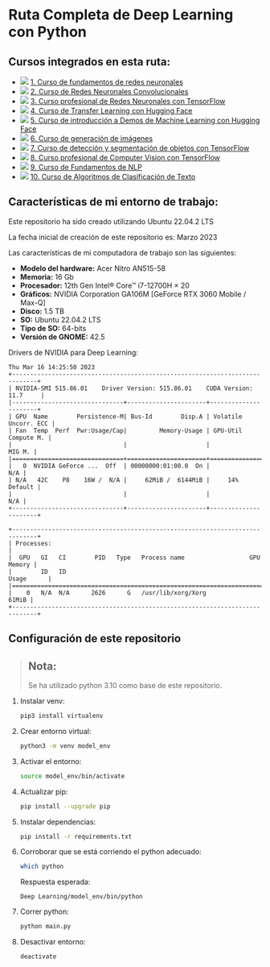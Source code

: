 # Ruta Completa de Deep Learning con Python

## Cursos integrados en esta ruta:

- ![](https://geps.dev/progress/100) [1. Curso de fundamentos de redes neuronales](1%20Curso%20de%20fundamentos%20de%20redes%20neuronales) 
- ![](https://geps.dev/progress/100) [2. Curso de Redes Neuronales Convolucionales](2%20Curso%20de%20Redes%20Neuronales%20Convolucionales)
- ![](https://geps.dev/progress/100) [3. Curso profesional de Redes Neuronales con TensorFlow](3%20Curso%20profesional%20de%20Redes%20Neuronales%20con%20TensorFlow)
- ![](https://geps.dev/progress/39) [4. Curso de Transfer Learning con Hugging Face](4%20Curso%20de%20Transfer%20Learning%20con%20Hugging%20Face)
- ![](https://geps.dev/progress/0) [5. Curso de introducción a Demos de Machine Learning con Hugging Face](5%20Curso%20de%20introducción%20a%20Demos%20de%20Machine%20Learning%20con%20Hugging%20Face)
- ![](https://geps.dev/progress/0) [6. Curso de generación de imágenes](6%20Curso%20de%20generación%20de%20imágenes)
- ![](https://geps.dev/progress/0) [7. Curso de detección y segmentación de objetos con TensorFlow](7%20Curso%20de%20detección%20y%20segmentación%20de%20objetos%20con%20Tensorflow)
- ![](https://geps.dev/progress/0) [8. Curso profesional de Computer Vision con TensorFlow](8%20Curso%20profesional%20de%20Computer%20Vision%20con%20TensorFlow)
- ![](https://geps.dev/progress/0) [9. Curso de Fundamentos de NLP](9%20Curso%20de%20Fundamentos%20de%20NLP)
- ![](https://geps.dev/progress/0) [10. Curso de Algoritmos de Clasificación de Texto](10%20Curso%20de%20Algoritmos%20de%20Clasificación%20de%20Texto)

## Características de mi entorno de trabajo:

Este repositorio ha sido creado utilizando Ubuntu 22.04.2 LTS

La fecha inicial de creación de este repositorio es: Marzo 2023

Las características de mi computadora de trabajo son las siguientes:

- **Modelo del hardware:** Acer Nitro AN515-58
- **Memoria:** 16 Gb
- **Procesador:** 12th Gen Intel® Core™ i7-12700H × 20
- **Gráficos:** NVIDIA Corporation GA106M [GeForce RTX 3060 Mobile / Max-Q] 
- **Disco:** 1.5 TB
- **SO:** Ubuntu 22.04.2 LTS
- **Tipo de SO:** 64-bits
- **Versión de GNOME:** 42.5

Drivers de NVIDIA para Deep Learning:

```commandline
Thu Mar 16 14:25:50 2023       
+-----------------------------------------------------------------------------+
| NVIDIA-SMI 515.86.01    Driver Version: 515.86.01    CUDA Version: 11.7     |
|-------------------------------+----------------------+----------------------+
| GPU  Name        Persistence-M| Bus-Id        Disp.A | Volatile Uncorr. ECC |
| Fan  Temp  Perf  Pwr:Usage/Cap|         Memory-Usage | GPU-Util  Compute M. |
|                               |                      |               MIG M. |
|===============================+======================+======================|
|   0  NVIDIA GeForce ...  Off  | 00000000:01:00.0  On |                  N/A |
| N/A   42C    P8    16W /  N/A |     62MiB /  6144MiB |     14%      Default |
|                               |                      |                  N/A |
+-------------------------------+----------------------+----------------------+
                                                                               
+-----------------------------------------------------------------------------+
| Processes:                                                                  |
|  GPU   GI   CI        PID   Type   Process name                  GPU Memory |
|        ID   ID                                                   Usage      |
|=============================================================================|
|    0   N/A  N/A      2626      G   /usr/lib/xorg/Xorg                 61MiB |
+-----------------------------------------------------------------------------+
```

## Configuración de este repositorio

> ## Nota:
> Se ha utilizado python 3.10 como base de este repositorio.

1. Instalar venv:
    ```bash
    pip3 install virtualenv
    ```

2. Crear entorno virtual:
    ```bash
    python3 -m venv model_env
    ```
3. Activar el entorno:
    ```bash
    source model_env/bin/activate
    ```
4. Actualizar pip:
   ```bash
   pip install --upgrade pip
   ```
5. Instalar dependencias:
    ```bash
    pip install -r requirements.txt
    ```
6. Corroborar que se está corriendo el python adecuado:
   ```bash
   which python
   ```
   Respuesta esperada:
   ```commandline
   Deep Learning/model_env/bin/python
   ```
7. Correr python:
    ```bash
    python main.py
    ```

8. Desactivar entorno:
   ```bash
   deactivate
   ```

